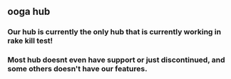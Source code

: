 ## ooga hub

### Our hub is currently the only hub that is currently working in rake kill test!
### Most hub doesnt even have support or just discontinued, and some others doesn't have our features.